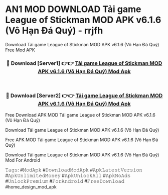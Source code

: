 # AN1 MOD DOWNLOAD Tải game League of Stickman MOD APK v6.1.6 (Vô Hạn Đá Quý) - rrjfh
Download Tải game League of Stickman MOD APK v6.1.6 (Vô Hạn Đá Quý) Free Mod APK

<div align="center">
<h3>🔴 Download [Server1] 👉👉 <a href="https://apk-comot.site?title=Tải_game_League_of_Stickman_MOD_APK_v6.1.6_(Vô_Hạn_Đá_Quý)">Tải game League of Stickman MOD APK v6.1.6 (Vô Hạn Đá Quý) Mod Apk</a></h3><br>

<h3>🔴 Download [Server2] 👉👉 <a href="https://apk-comot.site?title=Tải_game_League_of_Stickman_MOD_APK_v6.1.6_(Vô_Hạn_Đá_Quý)">Tải game League of Stickman MOD APK v6.1.6 (Vô Hạn Đá Quý) Mod Apk</a></h3>
</div>


Free Download APK MOD Tải game League of Stickman MOD APK v6.1.6 (Vô Hạn Đá Quý)

Download Tải game League of Stickman MOD APK v6.1.6 (Vô Hạn Đá Quý) 

Free APK MOD Tải game League of Stickman MOD APK v6.1.6 (Vô Hạn Đá Quý) 

Download Tải game League of Stickman MOD APK v6.1.6 (Vô Hạn Đá Quý) Mod For Android

𝚃𝚊𝚐𝚜: #𝙼𝚘𝚍𝙰𝚙𝚔 #𝙳𝚘𝚠𝚗𝚕𝚘𝚊𝚍𝙼𝚘𝚍𝙰𝚙𝚔 #𝙰𝚙𝚔𝙻𝚊𝚝𝚎𝚜𝚝𝚅𝚎𝚛𝚜𝚒𝚘𝚗 #𝙰𝚙𝚔𝚄𝚗𝚕𝚒𝚖𝚒𝚝𝚎𝚍𝙼𝚘𝚗𝚎𝚢 #𝙰𝚙𝚔𝚄𝚗𝚕𝚘𝚌𝚔𝙰𝚕𝚕 #𝙰𝚙𝚔𝙽𝚘𝙰𝚍𝚜 #𝚄𝚗𝚕𝚘𝚌𝚔𝙿𝚛𝚎𝚖𝚒𝚞𝚖 #𝙵𝚘𝚛𝙰𝚗𝚍𝚛𝚘𝚒𝚍 #𝙵𝚛𝚎𝚎𝙳𝚘𝚠𝚗𝚕𝚘𝚊𝚍 #home_design_mod_apk